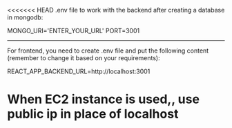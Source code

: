 <<<<<<< HEAD
.env file to work with the backend after creating a database in mongodb:

MONGO_URI='ENTER_YOUR_URL'
PORT=3001

--------

For frontend, you need to create .env file and put the following content (remember to change it based on your requirements):

REACT_APP_BACKEND_URL=http://localhost:3001

When EC2 instance is used,, use public ip in place of localhost
=======
